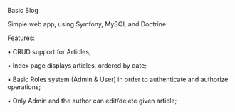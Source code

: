 

Basic Blog

Simple web app, using Symfony, MySQL and Doctrine

Features:

• CRUD support for Articles;

• Index page displays articles, ordered by date;

• Basic Roles system (Admin & User) in order to authenticate and authorize operations;

• Only Admin and the author can edit/delete given article;
